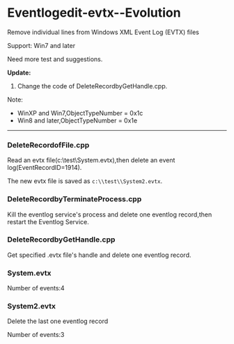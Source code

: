 # Eventlogedit-evtx--Evolution
Remove individual lines from Windows XML Event Log (EVTX) files

Support: Win7 and later

Need more test and suggestions.

**Update:**

1. Change the code of DeleteRecordbyGetHandle.cpp.

Note:

- WinXP and Win7,ObjectTypeNumber = 0x1c
- Win8 and later,ObjectTypeNumber = 0x1e

---

### DeleteRecordofFile.cpp

Read an evtx file(c:\\test\\System.evtx),then delete an event log(EventRecordID=1914).

The new evtx file is saved as `c:\\test\\System2.evtx`.

### DeleteRecordbyTerminateProcess.cpp

Kill the eventlog service's process and delete one eventlog record,then restart the Eventlog Service.

### DeleteRecordbyGetHandle.cpp

Get specified .evtx file's handle and delete one eventlog record.

### System.evtx

Number of events:4

### System2.evtx

Delete the last one eventlog record

Number of events:3

